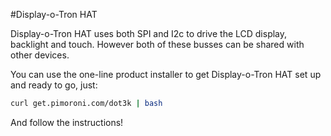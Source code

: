 <!--
---
name: Display-o-Tron HAT
description: A 3-line character LCD with a 6-zone RGB backlight and 6 touch buttons
pincount: 40
pin:
  '3':
    mode: i2c
  '5':
    mode: i2c
  '19':
    mode: spi
  '22':
    name: LCD Register Select
    mode: output
    active: high
  '23':
    mode: spi
  '24':
    name: LCD Chip Select
    mode: chipselect
    active: high
  '32':
    name: LCD Reset
    mode: output
    active: low
-->
#Display-o-Tron HAT

Display-o-Tron HAT uses both SPI and I2c to drive the LCD display, backlight and touch. 
However both of these busses can be shared with other devices.

You can use the one-line product installer to get Display-o-Tron HAT set up and ready to go, just:

```bash
curl get.pimoroni.com/dot3k | bash
```

And follow the instructions!
